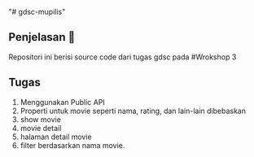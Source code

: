 "# gdsc-mupilis" 
## Penjelasan :speech_balloon: 
Repositori ini berisi source code dari tugas gdsc pada #Wrokshop 3

## Tugas
1. Menggunakan Public API
2. Properti untuk movie seperti nama, rating, dan lain-lain dibebaskan
3. show movie
4. movie detail
5. halaman detail movie
6. filter berdasarkan nama movie.